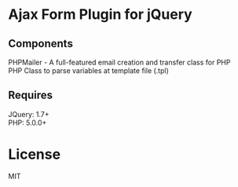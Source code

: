 # Ajax Form Plugin for jQuery


## Components
PHPMailer - A full-featured email creation and transfer class for PHP  
PHP Class to parse variables at template file (.tpl)

## Requires
JQuery: 1.7+  
PHP: 5.0.0+


# License
MIT
